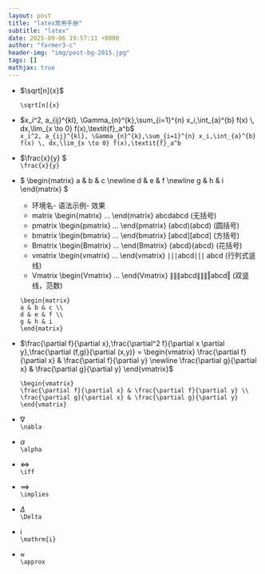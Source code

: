 ```yaml
---
layout: post
title: "latex常用手册"
subtitle: "latex"
date: 2025-09-06 19:57:11 +0800
author: "farmer3-c"
header-img: "img/post-bg-2015.jpg"
tags: []
mathjax: true 
---
```



* $\sqrt[n]{x}$

    ```\sqrt[n]{x}```  

* $x_i^2, a_{ij}^{kl}, \Gamma_{n}^{k},\sum_{i=1}^{n} x_i,\int_{a}^{b} f(x) \, dx,\lim_{x \to 0} f(x),\textit{f}_a^b$     
    ```x_i^2, a_{ij}^{kl}, \Gamma_{n}^{k},\sum_{i=1}^{n} x_i,\int_{a}^{b} f(x) \, dx,\lim_{x \to 0} f(x),\textit{f}_a^b```

* $\frac{x}{y} $  
    ```\frac{x}{y}```  

  
    


* $
\begin{matrix}
a & b & c \newline
d & e & f \newline
g & h & i
\end{matrix}
$    

    * 环境名-	语法示例-	效果
    * matrix	\begin{matrix} ... \end{matrix}	abcdabcd (无括号)
    * pmatrix	\begin{pmatrix} ... \end{pmatrix}	(abcd)(abcd) (圆括号)
    * bmatrix	\begin{bmatrix} ... \end{bmatrix}	[abcd][abcd] (方括号)
    * Bmatrix	\begin{Bmatrix} ... \end{Bmatrix}	{abcd}{abcd} (花括号)
    * vmatrix	\begin{vmatrix} ... \end{vmatrix}	∣∣∣abcd∣∣∣	abcd	(行列式竖线)
    * Vmatrix	\begin{Vmatrix} ... \end{Vmatrix}	∥∥∥abcd∥∥∥‖abcd‖ (双竖线，范数)

    ```
    \begin{matrix}
    a & b & c \\
    d & e & f \\
    g & h & i
    \end{matrix}    
    ```        

* $\frac{\partial f}{\partial x},\frac{\partial^2 f}{\partial x \partial y},\frac{\partial (f,g)}{\partial (x,y)} = 
\begin{vmatrix}
\frac{\partial f}{\partial x} & \frac{\partial f}{\partial y} \newline
\frac{\partial g}{\partial x} & \frac{\partial g}{\partial y}
\end{vmatrix}$  

    ```\frac{\partial f}{\partial x},\frac{\partial^2 f}{\partial x \partial y},\frac{\partial (f,g)}{\partial (x,y)} = 
    \begin{vmatrix}
    \frac{\partial f}{\partial x} & \frac{\partial f}{\partial y} \\
    \frac{\partial g}{\partial x} & \frac{\partial g}{\partial y}
    \end{vmatrix}
    ```  

* $\nabla$  
    ```\nabla```    

* $\alpha$  
    ```\alpha```  
* $\iff$  
    ```\iff```  

* $\implies$  
    ```\implies```  

* $\Delta$  
    ```\Delta```   

* $\mathrm{i}$  
    ```\mathrm{i}```  

* $\approx$  
    ```\approx```  








    
